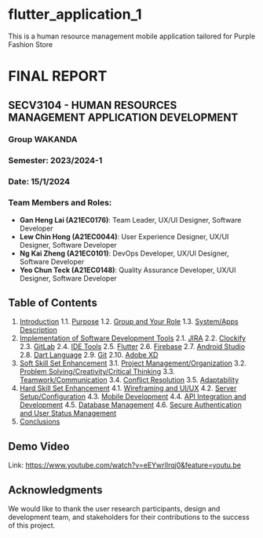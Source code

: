 # flutter_application_1

This is a human resource management mobile application tailored for Purple Fashion Store

# FINAL REPORT

## SECV3104 - HUMAN RESOURCES MANAGEMENT APPLICATION DEVELOPMENT
### Group WAKANDA
### Semester: 2023/2024-1
### Date: 15/1/2024

### Team Members and Roles:
- **Gan Heng Lai (A21EC0176)**: Team Leader, UX/UI Designer, Software Developer
- **Lew Chin Hong (A21EC0044)**: User Experience Designer, UX/UI Designer, Software Developer
- **Ng Kai Zheng (A21EC0101)**: DevOps Developer, UX/UI Designer, Software Developer
- **Yeo Chun Teck (A21EC0148)**: Quality Assurance Developer, UX/UI Designer, Software Developer

## Table of Contents
1. [Introduction](#introduction)
   1.1. [Purpose](#purpose)
   1.2. [Group and Your Role](#group-and-your-role)
   1.3. [System/Apps Description](#systemapps-description)
2. [Implementation of Software Development Tools](#implementation-of-software-development-tools)
   2.1. [JIRA](#jira)
   2.2. [Clockify](#clockify)
   2.3. [GitLab](#gitlab)
   2.4. [IDE Tools](#ide-tools)
   2.5. [Flutter](#flutter)
   2.6. [Firebase](#firebase)
   2.7. [Android Studio](#android-studio)
   2.8. [Dart Language](#dart-language)
   2.9. [Git](#git)
   2.10. [Adobe XD](#adobe-xd)
3. [Soft Skill Set Enhancement](#soft-skill-set-enhancement)
   3.1. [Project Management/Organization](#project-managementorganization)
   3.2. [Problem Solving/Creativity/Critical Thinking](#problem-solvingcreativitycritical-thinking)
   3.3. [Teamwork/Communication](#teamworkcommunication)
   3.4. [Conflict Resolution](#conflict-resolution)
   3.5. [Adaptability](#adaptability)
4. [Hard Skill Set Enhancement](#hard-skill-set-enhancement)
   4.1. [Wireframing and UI/UX](#wireframing-and-uiux)
   4.2. [Server Setup/Configuration](#server-setupconfiguration)
   4.3. [Mobile Development](#mobile-development)
   4.4. [API Integration and Development](#api-integration-and-development)
   4.5. [Database Management](#database-management)
   4.6. [Secure Authentication and User Status Management](#secure-authentication-and-user-status-management)
5. [Conclusions](#conclusions)

## Demo Video

Link: https://www.youtube.com/watch?v=eEYwrlIrqj0&feature=youtu.be

## Acknowledgments

We would like to thank the user research participants, design and development team, and stakeholders for their contributions to the success of this project.

